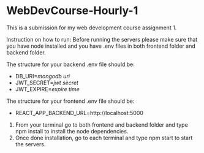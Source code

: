 # WebDevCourse-Hourly-1
This is a submission for my web development course assignment 1.

Instruction on how to run:
Before running the servers please make sure that you have node installed and you have .env files in both frontend folder and backend folder.

The structure for your backend .env file should be:
- DB_URI=*mongodb uri*
- JWT_SECRET=*jwt secret*
- JWT_EXPIRE=*expire time*

The structure for your frontend .env file should be:
- REACT_APP_BACKEND_URL=http://localhost:5000

1) From your terminal go to both frontend and backend folder and type npm install to install the node dependencies.
2) Once done installation, go to each terminal and type npm start to start the servers.
